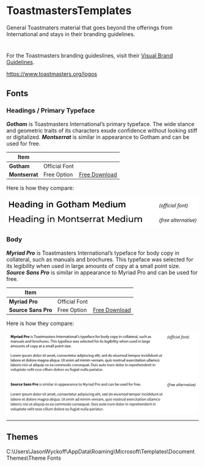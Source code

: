 # ToastmastersTemplates
General Toastmaters material that goes beyond the offerings from International and stays in their branding guidelines.

# 

For the Toastmasters branding guideslines, visit their [Visual Brand Guidelines](https://www.toastmasters.org/~/media/A107552E24D443A78451E8730B729CA6.ashx).


https://www.toastmasters.org/logos


## Fonts

### Headings / Primary Typeface

***Gotham***   is Toastmasters International’s primary typeface. The wide stance and geometric traits of its characters exude confidence without looking stiff or digitalized.  ***Montserrat*** is similar in appearance to Gotham and can be used for free.

| Item                |                ||
|---------------------|----------------|----|
| **Gotham**          | Official Font  |    |
| **Montserrat**      | Free Option    | [Free Download](https://fonts.google.com/specimen/Montserrat#standard-styles) |
 
 Here is how they compare:

![](./docs/font-heading-example.jpg)


### Body
***Myriad Pro*** is Toastmasters International’s typeface for body copy in collateral, such as manuals and brochures. This typeface was selected for its legibility when used in large amounts of copy at a small point size. ***Source Sans Pro*** is similar in appearance to Myriad Pro and can be used for free.


| Item                |                ||
|---------------------|----------------|----|
| **Myriad Pro**          | Official Font  |    |
| **Source Sans Pro** | Free Option    | [Free Download](https://fonts.google.com/specimen/Source+Sans+Pro) |
 
 Here is how they compare:

![](./docs/font-body-example.jpg)

---

## Themes
C:\Users\JasonWyckoff\AppData\Roaming\Microsoft\Templates\Document Themes\Theme Fonts
